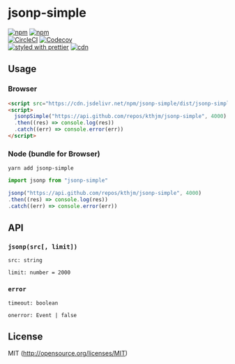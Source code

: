 # jsonp-simple

[![npm](https://img.shields.io/npm/v/jsonp-simple.svg?style=flat-square)](https://www.npmjs.com/package/jsonp-simple)
[![npm](https://img.shields.io/npm/dm/jsonp-simple.svg?style=flat-square)](https://www.npmjs.com/package/jsonp-simple)  
[![CircleCI](https://img.shields.io/circleci/project/github/kthjm/jsonp-simple.svg?style=flat-square)](https://circleci.com/gh/kthjm/jsonp-simple)
[![Codecov](https://img.shields.io/codecov/c/github/kthjm/jsonp-simple.svg?style=flat-square)](https://codecov.io/gh/kthjm/jsonp-simple)  
[![styled with prettier](https://img.shields.io/badge/styled_with-prettier-ff69b4.svg?style=flat-square)](https://github.com/prettier/prettier)
[![cdn](https://img.shields.io/badge/jsdelivr-link-e84d3c.svg?style=flat-square)](https://cdn.jsdelivr.net/npm/jsonp-simple/dist/jsonp-simple.min.js)

## Usage

### Browser
```html
<script src="https://cdn.jsdelivr.net/npm/jsonp-simple/dist/jsonp-simple.min.js"></script>
<script>
  jsonpSimple("https://api.github.com/repos/kthjm/jsonp-simple", 4000)
  .then((res) => console.log(res))
  .catch((err) => console.error(err))
</script>
```

### Node (bundle for Browser)
```shell
yarn add jsonp-simple
```
```js
import jsonp from "jsonp-simple"

jsonp("https://api.github.com/repos/kthjm/jsonp-simple", 4000)
.then((res) => console.log(res))
.catch((err) => console.error(err))
```
## API

### `jsonp(src[, limit])`

`src: string`

`limit: number = 2000`

### `error`

`timeout: boolean`

`onerror: Event | false`

## License
MIT (http://opensource.org/licenses/MIT)
